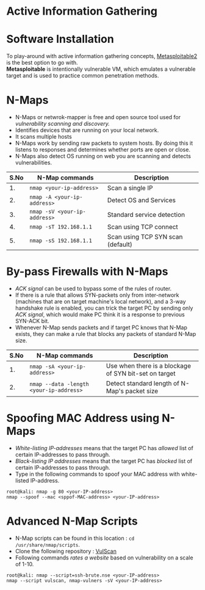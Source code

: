 # Active Information Gathering

# Software Installation

To play-around with active information gathering concepts, [Metasploitable2](https://sourceforge.net/projects/metasploitable/) is the best option to go with.<br>
**Metasploitable** is intentionally vulnerable VM, which emulates a vulnerable target and is used to practice common penetration methods.

# N-Maps

* N-Maps or netwrok-mapper is free and open source tool used for *vulnerability scanning and discovery.*
* Identifies devices that are running on your local network.
* It scans multiple hosts
* N-Maps work by sending raw packets to system hosts. By doing this it listens to responses and determines whether ports are open or close.
* N-Maps also detect OS running on web you are scanning and detects vulnerabilities.


| S.No | N-Map commands             | Description                |
|------|----------------------------|----------------------------|
| 1.   | `nmap <your-ip-address>`     | Scan a single IP           |
| 2.   | `nmap -A <your-ip-address>`  | Detect OS and Services     |
| 3.   | `nmap -sV <your-ip-address>` | Standard service detection |
| 4.   | `nmap -sT 192.168.1.1`       | Scan using TCP connect     |
| 5.   | `nmap -sS 192.168.1.1`     | Scan using TCP SYN scan (default) |

# By-pass Firewalls with N-Maps

* *ACK signal* can be used to bypass some of the rules of router.
* If there is a rule that allows SYN-packets only from inter-network (machines that are on target machine's local network), and a 3-way handshake rule is enabled, you can trick the target PC by sending only *ACK signal*, which would make PC think it is a response to previous SYN-ACK bit.
* Whenever N-Map sends packets and if target PC knows that N-Map exists, they can make a rule that blocks any packets of standard N-Map size.

| S.No | N-Map commands                        | Description                                             |
|------|---------------------------------------|---------------------------------------------------------|
| 1.   | `nmap -sA <your-ip-address>`            | Use when there is a blockage  of SYN bit-set on target  |
| 2.   | `nmap --data -length <your-ip-address>` | Detect standard length of N-Map's packet size           |

# Spoofing MAC Address using N-Maps

* *White-listing IP-addresses* means that the target PC has *allowed* list of certain IP-addresses to pass through.
* *Black-listing IP addresses* means that the target PC has *blocked* list of certain IP-addresses to pass through.
* Type in the following commands to spoof your MAC address with white-listed IP-address.
```
root@kali: nmap -g 80 <your-IP-address>
nmap --spoof --mac <sppof-MAC-address> <your-IP-address>
```

# Advanced N-Map Scripts
* N-Map scripts can be found in this location : `cd /usr/share/nmap/scripts`.
* Clone the following repository : [VulScan](https://github.com/scipag/vulscan)
* Following commands *rates a website* based on vulnerability on a scale of 1-10.
```
root@kali: nmap --script=ssh-brute.nse <your-IP-address>
nmap --script vulscan, nmap-vulners -sV <your-IP-address>

```
